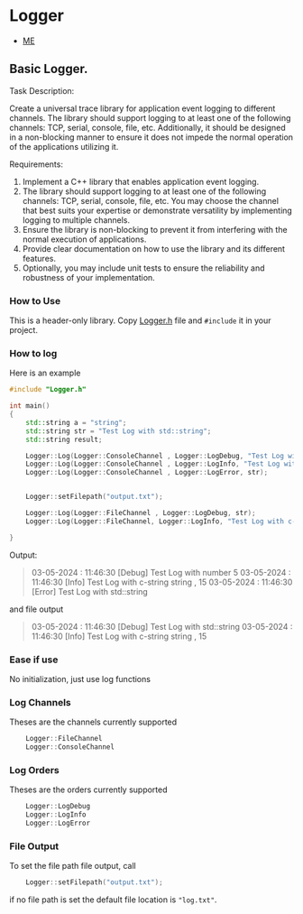 # Logger
* [ME](https://charlescookey.com/)

## Basic Logger.
Task Description:

Create a universal trace library for application event logging to different channels. The library should support logging to at least one of the following channels: TCP, serial, console, file, etc. Additionally, it should be designed in a non-blocking manner to ensure it does not impede the normal operation of the applications utilizing it.

Requirements:

1. Implement a C++ library that enables application event logging.
2. The library should support logging to at least one of the following channels: TCP, serial, console, file, etc. You may choose the channel that best suits your expertise or demonstrate versatility by implementing logging to multiple channels.
3. Ensure the library is non-blocking to prevent it from interfering with the normal execution of applications.
4. Provide clear documentation on how to use the library and its different features.
5. Optionally, you may include unit tests to ensure the reliability and robustness of your implementation.


### How to Use
This is a header-only library. Copy [Logger.h](Logger.h) file and `#include` it in your project.

### How to log
Here is an example
```cpp
#include "Logger.h"

int main()
{
    std::string a = "string";
    std::string str = "Test Log with std::string";
    std::string result;

    Logger::Log(Logger::ConsoleChannel , Logger::LogDebug, "Test Log with number %d" , 5);
    Logger::Log(Logger::ConsoleChannel , Logger::LogInfo, "Test Log with c-string %s , %i" , a.c_str(), 15);
    Logger::Log(Logger::ConsoleChannel , Logger::LogError, str);


    Logger::setFilepath("output.txt");

    Logger::Log(Logger::FileChannel , Logger::LogDebug, str);
    Logger::Log(Logger::FileChannel, Logger::LogInfo, "Test Log with c-string %s , %i" , a.c_str(), 15);

}
```
Output:
> 03-05-2024 : 11:46:30    [Debug]     Test Log with number 5
> 03-05-2024 : 11:46:30    [Info]      Test Log with c-string string , 15
> 03-05-2024 : 11:46:30    [Error]     Test Log with std::string

and file output

> 03-05-2024 : 11:46:30    [Debug]     Test Log with std::string
> 03-05-2024 : 11:46:30    [Info]      Test Log with c-string string , 15


###  Ease if use
No initialization, just use log functions

### Log Channels
Theses are the channels currently supported
```cpp
	Logger::FileChannel
    Logger::ConsoleChannel
```

### Log Orders
Theses are the orders currently supported
```cpp
	Logger::LogDebug
    Logger::LogInfo
    Logger::LogError
```
  
### File Output
To set the file path file output, call
```cpp
	Logger::setFilepath("output.txt");
```
if no file path is set the default file location is `"log.txt"`.
  